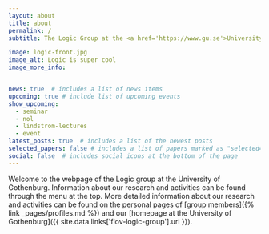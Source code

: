 ```yaml
---
layout: about
title: about
permalink: /
subtitle: The Logic Group at the <a href='https://www.gu.se'>University of Gothenburg</a>

image: logic-front.jpg
image_alt: Logic is super cool
image_more_info: 


news: true  # includes a list of news items
upcoming: true # include list of upcoming events
show_upcoming:
  - seminar
  - nol
  - lindstrom-lectures
  - event
latest_posts: true  # includes a list of the newest posts
selected_papers: false # includes a list of papers marked as "selected={true}"
social: false  # includes social icons at the bottom of the page
---
```


Welcome to the webpage of the Logic group at the University of Gothenburg.
Information about our research and activities can be found through the menu at the top.
More detailed information about our research and activities can be found on the personal pages of [group members]({% link _pages/profiles.md %}) and our [homepage at the University of Gothenburg]({{ site.data.links['flov-logic-group'].url }}).
